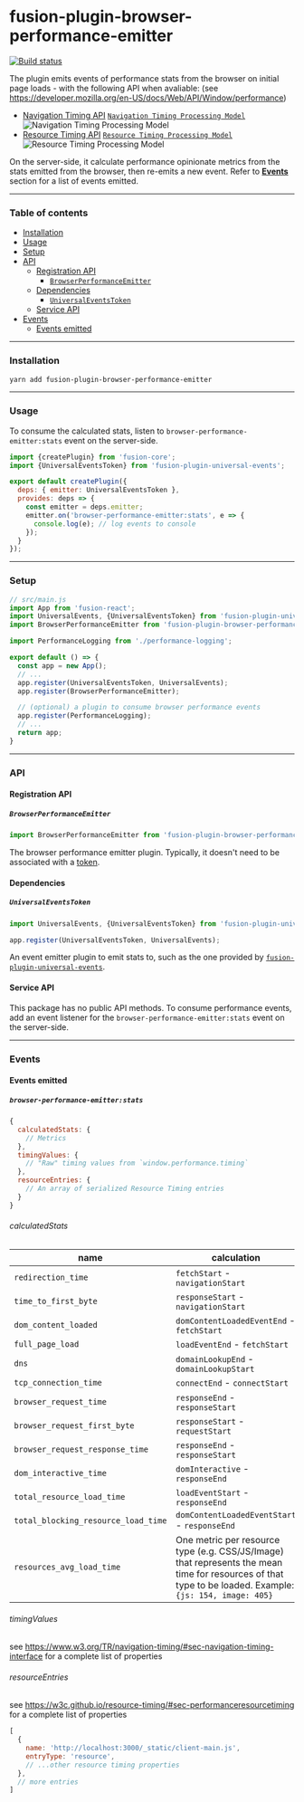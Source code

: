 # fusion-plugin-browser-performance-emitter

[![Build status](https://badge.buildkite.com/7a82192275779f6a8ba81f7d4a1b0d294256838faa1dfdf080.svg?branch=master)](https://buildkite.com/uberopensource/fusionjs)

The plugin emits events of performance stats from the browser on initial page loads - with the following API when avaliable:
(see https://developer.mozilla.org/en-US/docs/Web/API/Window/performance)
+ [Navigation Timing API](https://developer.mozilla.org/en-US/docs/Web/API/Navigation_timing_API)
[`Navigation Timing Processing Model`](https://www.w3.org/TR/navigation-timing/#processing-model)
![Navigation Timing Processing Model](https://www.w3.org/TR/navigation-timing/timing-overview.png)
+ [Resource Timing API](https://developer.mozilla.org/en-US/docs/Web/API/Resource_Timing_API)
[`Resource Timing Processing Model`](https://w3c.github.io/resource-timing/#processing-model)
![Resource Timing Processing Model](https://w3c.github.io/resource-timing/timestamp-diagram.svg)

On the server-side, it calculate performance opinionate metrics from the stats emitted from the browser, then re-emits a new event. Refer to [**Events**](#events) section for a list of events emitted.

---

### Table of contents

* [Installation](#installation)
* [Usage](#usage)
* [Setup](#setup)
* [API](#api)
  * [Registration API](#registration-api)
    * [`BrowserPerformanceEmitter`](#browserperformanceemitter)
  * [Dependencies](#dependencies)
    * [`UniversalEventsToken`](#universaleventstoken)
  * [Service API](#service-api)
* [Events](#events)
  * [Events emitted](#events-emitted)

---

### Installation

```sh
yarn add fusion-plugin-browser-performance-emitter
```

---

### Usage

To consume the calculated stats, listen to `browser-performance-emitter:stats` event on the server-side.

```js
import {createPlugin} from 'fusion-core';
import {UniversalEventsToken} from 'fusion-plugin-universal-events';

export default createPlugin({
  deps: { emitter: UniversalEventsToken },
  provides: deps => {
    const emitter = deps.emitter;
    emitter.on('browser-performance-emitter:stats', e => {
      console.log(e); // log events to console
    });
  }
});
```

---

### Setup

```js
// src/main.js
import App from 'fusion-react';
import UniversalEvents, {UniversalEventsToken} from 'fusion-plugin-universal-events';
import BrowserPerformanceEmitter from 'fusion-plugin-browser-performance-emitter';

import PerformanceLogging from './performance-logging';

export default () => {
  const app = new App();
  // ...
  app.register(UniversalEventsToken, UniversalEvents);
  app.register(BrowserPerformanceEmitter);

  // (optional) a plugin to consume browser performance events
  app.register(PerformanceLogging);
  // ...
  return app;
}
```

---

### API

#### Registration API

##### `BrowserPerformanceEmitter`

```js
import BrowserPerformanceEmitter from 'fusion-plugin-browser-performance-emitter';
```

The browser performance emitter plugin. Typically, it doesn't need to be associated with a [token](https://github.com/fusionjs/fusionjs/tree/master/fusion-core#token).

#### Dependencies

##### `UniversalEventsToken`

```js
import UniversalEvents, {UniversalEventsToken} from 'fusion-plugin-universal-events';

app.register(UniversalEventsToken, UniversalEvents);
```

An event emitter plugin to emit stats to, such as the one provided by [`fusion-plugin-universal-events`](https://github.com/fusionjs/fusionjs/tree/master/fusion-plugin-universal-events).

#### Service API

This package has no public API methods. To consume performance events, add an event listener for the `browser-performance-emitter:stats` event on the server-side.

---

### Events

#### Events emitted

##### `browser-performance-emitter:stats`

```js
{
  calculatedStats: {
    // Metrics
  },
  timingValues: {
    // "Raw" timing values from `window.performance.timing`
  },
  resourceEntries: {
    // An array of serialized Resource Timing entries
  }
}
```

###### calculatedStats

| name                                | calculation                                                  |
| ----------------------------------- | ------------------------------------------------------------ |
| `redirection_time`                  | `fetchStart` - `navigationStart`                             |
| `time_to_first_byte`                | `responseStart` - `navigationStart`                          |
| `dom_content_loaded`                | `domContentLoadedEventEnd` - `fetchStart`                    |
| `full_page_load`                    | `loadEventEnd` - `fetchStart`                                |
| `dns`                               | `domainLookupEnd` - `domainLookupStart`                      |
| `tcp_connection_time`               | `connectEnd` - `connectStart`                                |
| `browser_request_time`              | `responseEnd` - `responseStart`                              |
| `browser_request_first_byte`        | `responseStart` - `requestStart`                             |
| `browser_request_response_time`     | `responseEnd` - `responseStart`                              |
| `dom_interactive_time`              | `domInteractive` - `responseEnd`                             |
| `total_resource_load_time`          | `loadEventStart` - `responseEnd`                             |
| `total_blocking_resource_load_time` | `domContentLoadedEventStart` - `responseEnd`                 |
| `resources_avg_load_time`           | One metric per resource type (e.g. CSS/JS/Image) that represents the mean time for resources of that type to be loaded. Example: `{js: 154, image: 405}` |

###### timingValues

see https://www.w3.org/TR/navigation-timing/#sec-navigation-timing-interface for a complete list of properties

###### resourceEntries

see https://w3c.github.io/resource-timing/#sec-performanceresourcetiming for a complete list of properties

```js
[
  {
    name: 'http://localhost:3000/_static/client-main.js',
    entryType: 'resource',
    // ...other resource timing properties
  },
  // more entries
]
```

